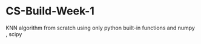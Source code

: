 # CS-Build-Week-1
KNN algorithm from scratch using only python built-in functions and numpy , scipy
